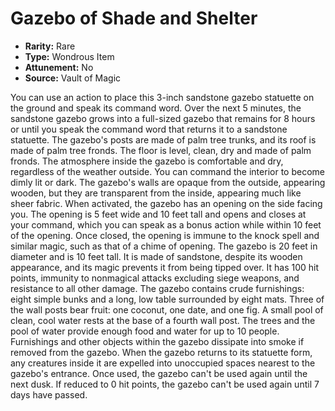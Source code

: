 # Gazebo of Shade and Shelter

- **Rarity:** Rare
- **Type:** Wondrous Item
- **Attunement:** No
- **Source:** Vault of Magic

You can use an action to place this 3-inch sandstone gazebo statuette on the ground and speak its command word. Over the next 5 minutes, the sandstone gazebo grows into a full-sized gazebo that remains for 8 hours or until you speak the command word that returns it to a sandstone statuette. The gazebo's posts are made of palm tree trunks, and its roof is made of palm tree fronds. The floor is level, clean, dry and made of palm fronds. The atmosphere inside the gazebo is comfortable and dry, regardless of the weather outside. You can command the interior to become dimly lit or dark. The gazebo's walls are opaque from the outside, appearing wooden, but they are transparent from the inside, appearing much like sheer fabric. When activated, the gazebo has an opening on the side facing you. The opening is 5 feet wide and 10 feet tall and opens and closes at your command, which you can speak as a bonus action while within 10 feet of the opening. Once closed, the opening is immune to the knock spell and similar magic, such as that of a chime of opening. The gazebo is 20 feet in diameter and is 10 feet tall. It is made of sandstone, despite its wooden appearance, and its magic prevents it from being tipped over. It has 100 hit points, immunity to nonmagical attacks excluding siege weapons, and resistance to all other damage. The gazebo contains crude furnishings: eight simple bunks and a long, low table surrounded by eight mats. Three of the wall posts bear fruit: one coconut, one date, and one fig. A small pool of clean, cool water rests at the base of a fourth wall post. The trees and the pool of water provide enough food and water for up to 10 people. Furnishings and other objects within the gazebo dissipate into smoke if removed from the gazebo. When the gazebo returns to its statuette form, any creatures inside it are expelled into unoccupied spaces nearest to the gazebo's entrance. Once used, the gazebo can't be used again until the next dusk. If reduced to 0 hit points, the gazebo can't be used again until 7 days have passed.
